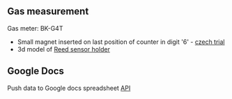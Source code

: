 ## Gas measurement
Gas meter: BK-G4T 
* Small magnet inserted on last position of counter in digit '6' - [czech trial](http://mujweb.cz/videoservis/sdsmicro.htm)
* 3d model of [Reed sensor holder](https://www.thingiverse.com/thing:1949041)

## Google Docs
Push data to Google docs spreadsheet
[API](https://developers.google.com/sheets/api/quickstart/python)
